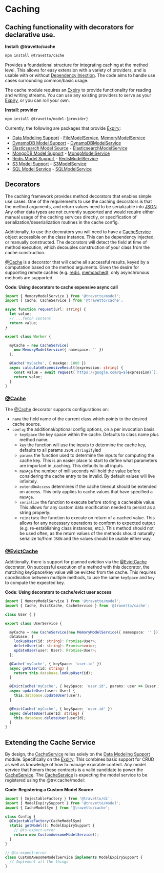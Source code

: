 <!-- This file was generated by the framweork and should not be modified directly -->
<!-- Please modify https://github.com/travetto/travetto/tree/master/module/cache/doc.ts and execute "npm run docs" to rebuild -->
# Caching
## Caching functionality with decorators for declarative use.

**Install: @travetto/cache**
```bash
npm install @travetto/cache
```

Provides a foundational structure for integrating caching at the method level.  This allows for easy extension with a variety of providers, and is usable with or without [Dependency Injection](https://github.com/travetto/travetto/tree/master/module/di#readme "Dependency registration/management and injection support.").  The code aims to handle use cases surrounding common/basic usage.

The cache module requires an [Expiry](https://github.com/travetto/travetto/tree/master/module/model/src/service/expiry.ts#L10) to provide functionality for reading and writing streams. You can use any existing providers to serve as your [Expiry](https://github.com/travetto/travetto/tree/master/module/model/src/service/expiry.ts#L10), or you can roll your own.

**Install: provider**
```bash
npm install @travetto/model-{provider}
```

Currently, the following are packages that provide [Expiry](https://github.com/travetto/travetto/tree/master/module/model/src/service/expiry.ts#L10):
   
   *  [Data Modeling Support](https://github.com/travetto/travetto/tree/master/module/model#readme "Datastore abstraction for core operations.") - [FileModelService](https://github.com/travetto/travetto/tree/master/module/model/src/provider/file.ts#L42), [MemoryModelService](https://github.com/travetto/travetto/tree/master/module/model/src/provider/memory.ts#L31)
   *  [DynamoDB Model Support](https://github.com/travetto/travetto/tree/master/module/model-dynamodb#readme "DynamoDB backing for the travetto model module.") - [DynamoDBModelService](https://github.com/travetto/travetto/tree/master/module/model-dynamodb/src/service.ts#L55)
   *  [Elasticsearch Model Source](https://github.com/travetto/travetto/tree/master/module/model-elasticsearch#readme "Elasticsearch backing for the travetto model module, with real-time modeling support for Elasticsearch mappings.") - [ElasticsearchModelService](https://github.com/travetto/travetto/tree/master/module/model-elasticsearch/src/service.ts#L39)
   *  [MongoDB Model Support](https://github.com/travetto/travetto/tree/master/module/model-mongo#readme "Mongo backing for the travetto model module.") - [MongoModelService](https://github.com/travetto/travetto/tree/master/module/model-mongo/src/service.ts#L45)
   *  [Redis Model Support](https://github.com/travetto/travetto/tree/master/module/model-redis#readme "Redis backing for the travetto model module.") - [RedisModelService](https://github.com/travetto/travetto/tree/master/module/model-redis/src/service.ts#L22)
   *  [S3 Model Support](https://github.com/travetto/travetto/tree/master/module/model-s3#readme "S3 backing for the travetto model module.") - [S3ModelService](https://github.com/travetto/travetto/tree/master/module/model-s3/src/service.ts#L26)
   *  [SQL Model Service](https://github.com/travetto/travetto/tree/master/module/model-sql#readme "SQL backing for the travetto model module, with real-time modeling support for SQL schemas.") - [SQLModelService](https://github.com/travetto/travetto/tree/master/module/model-sql/src/service.ts#L35)

## Decorators
The caching framework provides method decorators that enables simple use cases.  One of the requirements to use the caching decorators is that the method arguments, and return values need to be serializable into [JSON](https://www.json.org).  Any other data types are not currently supported and would require either manual usage of the caching services directly, or specification of serialization/deserialization routines in the cache config.

Additionally, to use the decorators you will need to have a [CacheService](https://github.com/travetto/travetto/tree/master/module/cache/src/service.ts#L29) object accessible on the class instance. This can be dependency injected, or manually constructed. The decorators will detect the field at time of method execution, which decouples construction of your class from the cache construction.

[@Cache](https://github.com/travetto/travetto/tree/master/module/cache/src/decorator.ts#L12) is a decorator that will cache all successful results, keyed by a computation based on the method arguments.  Given the desire for supporting remote caches (e.g. [redis](https://redis.io), [memcached](https://memcached.org)), only asynchronous methods are supported.

**Code: Using decorators to cache expensive async call**
```typescript
import { MemoryModelService } from '@travetto/model';
import { Cache, CacheService } from '@travetto/cache';

async function request(url: string) {
  let value;
  // ...fetch content
  return value;
}

export class Worker {

  myCache = new CacheService(
    new MemoryModelService({ namespace: '' })
  );

  @Cache('myCache', { maxAge: 1000 })
  async calculateExpensiveResult(expression: string) {
    const value = await request(`https://google.com?q=${expression}`);
    return value;
  }
}
```

### [@Cache](https://github.com/travetto/travetto/tree/master/module/cache/src/decorator.ts#L12)

The [@Cache](https://github.com/travetto/travetto/tree/master/module/cache/src/decorator.ts#L12) decorator supports configurations on:

   
   *  `name` the field name of the current class which points to the desired cache source.
   *  `config` the additional/optional config options, on a per invocation basis    
      *  `keySpace` the key space within the cache.  Defaults to class name plus method name.
      *  `key` the function  will use the inputs to determine the cache key, defaults to all params `JSON.stringify`ied
      *  `params` the function used to determine the inputs for computing the cache key.  This is an easier place to start to define what parameters are important in ,caching. This defaults to all inputs.
      *  `maxAge` the number of milliseconds will hold the value before considering the cache entry to be invalid.  By default values will live infinitely.
      *  `extendOnAccess` determines if the cache timeout should be extended on access.  This only applies to cache values that have specified a `maxAge`.
      *  `serialize` the function to execute before storing a cacheable value.  This allows for any custom data modification needed to persist as a string properly.
      *  `reinstate` the function to execute on return of a cached value.  This allows for any necessary operations to conform to expected output (e.g. re-establishing class instances, etc.).  This method should not be used often, as the return values of the methods should naturally serialize to/from `JSON` and the values should be usable either way.

### [@EvictCache](https://github.com/travetto/travetto/tree/master/module/cache/src/decorator.ts#L26)

Additionally, there is support for planned eviction via the [@EvictCache](https://github.com/travetto/travetto/tree/master/module/cache/src/decorator.ts#L26) decorator.  On successful execution of a method with this decorator, the matching keySpace/key value will be evicted from the cache.  This requires coordination between multiple methods, to use the same `keySpace` and `key` to compute the expected key.

**Code: Using decorators to cache/evict user access**
```typescript
import { MemoryModelService } from '@travetto/model';
import { Cache, EvictCache, CacheService } from '@travetto/cache';

class User { }

export class UserService {

  myCache = new CacheService(new MemoryModelService({ namespace: '' }));
  database: {
    lookupUser(id: string): Promise<User>;
    deleteUser(id: string): Promise<void>;
    updateUser(user: User): Promise<User>;
  };

  @Cache('myCache', { keySpace: 'user.id' })
  async getUser(id: string) {
    return this.database.lookupUser(id);
  }

  @EvictCache('myCache', { keySpace: 'user.id', params: user => [user.id] })
  async updateUser(user: User) {
    this.database.updateUser(user);
  }

  @EvictCache('myCache', { keySpace: 'user.id' })
  async deleteUser(userId: string) {
    this.database.deleteUser(userId);
  }
}
```

## Extending the Cache Service

By design, the [CacheService](https://github.com/travetto/travetto/tree/master/module/cache/src/service.ts#L29) relies solely on the [Data Modeling Support](https://github.com/travetto/travetto/tree/master/module/model#readme "Datastore abstraction for core operations.") module.  Specifically on the [Expiry](https://github.com/travetto/travetto/tree/master/module/model/src/service/expiry.ts#L10).   This combines basic support for CRUD as well as knowledge of how to manage expirable content.  Any model service that honors these contracts is a valid candidate to power the [CacheService](https://github.com/travetto/travetto/tree/master/module/cache/src/service.ts#L29).  The [CacheService](https://github.com/travetto/travetto/tree/master/module/cache/src/service.ts#L29) is expecting the model service to be registered using the @trv:cache/model:

**Code: Registering a Custom Model Source**
```typescript
import { InjectableFactory } from '@travetto/di';
import { ModelExpirySupport } from '@travetto/model';
import { CacheModelSym } from '@travetto/cache';

class Config {
  @InjectableFactory(CacheModelSym)
  static getModel(): ModelExpirySupport {
    // @ts-expect-error
    return new CustomAwesomeModelService();
  }
}

// @ts-expect-error
class CustomAwesomeModelService implements ModelExpirySupport {
  // Implement all the things
}
```
